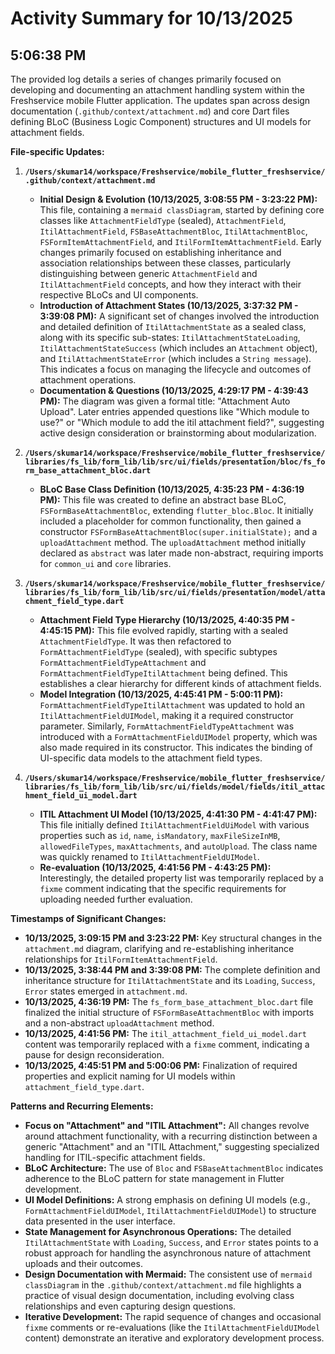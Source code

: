 # Activity Summary for 10/13/2025

## 5:06:38 PM
The provided log details a series of changes primarily focused on developing and documenting an attachment handling system within the Freshservice mobile Flutter application. The updates span across design documentation (`.github/context/attachment.md`) and core Dart files defining BLoC (Business Logic Component) structures and UI models for attachment fields.

**File-specific Updates:**

1.  **`/Users/skumar14/workspace/Freshservice/mobile_flutter_freshservice/.github/context/attachment.md`**
    *   **Initial Design & Evolution (10/13/2025, 3:08:55 PM - 3:23:22 PM):** This file, containing a `mermaid classDiagram`, started by defining core classes like `AttachmentFieldType` (sealed), `AttachmentField`, `ItilAttachmentField`, `FSBaseAttachmentBloc`, `ItilAttachmentBloc`, `FSFormItemAttachmentField`, and `ItilFormItemAttachmentField`. Early changes primarily focused on establishing inheritance and association relationships between these classes, particularly distinguishing between generic `AttachmentField` and `ItilAttachmentField` concepts, and how they interact with their respective BLoCs and UI components.
    *   **Introduction of Attachment States (10/13/2025, 3:37:32 PM - 3:39:08 PM):** A significant set of changes involved the introduction and detailed definition of `ItilAttachmentState` as a sealed class, along with its specific sub-states: `ItilAttachmentStateLoading`, `ItilAttachmentStateSuccess` (which includes an `Attachment` object), and `ItilAttachmentStateError` (which includes a `String message`). This indicates a focus on managing the lifecycle and outcomes of attachment operations.
    *   **Documentation & Questions (10/13/2025, 4:29:17 PM - 4:39:43 PM):** The diagram was given a formal title: "Attachment Auto Upload". Later entries appended questions like "Which module to use?" or "Which module to add the itil attachment field?", suggesting active design consideration or brainstorming about modularization.

2.  **`/Users/skumar14/workspace/Freshservice/mobile_flutter_freshservice/libraries/fs_lib/form_lib/lib/src/ui/fields/presentation/bloc/fs_form_base_attachment_bloc.dart`**
    *   **BLoC Base Class Definition (10/13/2025, 4:35:23 PM - 4:36:19 PM):** This file was created to define an abstract base BLoC, `FSFormBaseAttachmentBloc`, extending `flutter_bloc.Bloc`. It initially included a placeholder for common functionality, then gained a constructor `FSFormBaseAttachmentBloc(super.initialState);` and a `uploadAttachment` method. The `uploadAttachment` method initially declared as `abstract` was later made non-abstract, requiring imports for `common_ui` and `core` libraries.

3.  **`/Users/skumar14/workspace/Freshservice/mobile_flutter_freshservice/libraries/fs_lib/form_lib/lib/src/ui/fields/presentation/model/attachment_field_type.dart`**
    *   **Attachment Field Type Hierarchy (10/13/2025, 4:40:35 PM - 4:45:15 PM):** This file evolved rapidly, starting with a sealed `AttachmentFieldType`. It was then refactored to `FormAttachmentFieldType` (sealed), with specific subtypes `FormAttachmentFieldTypeAttachment` and `FormAttachmentFieldTypeItilAttachment` being defined. This establishes a clear hierarchy for different kinds of attachment fields.
    *   **Model Integration (10/13/2025, 4:45:41 PM - 5:00:11 PM):** `FormAttachmentFieldTypeItilAttachment` was updated to hold an `ItilAttachmentFieldUIModel`, making it a required constructor parameter. Similarly, `FormAttachmentFieldTypeAttachment` was introduced with a `FormAttachmentFieldUIModel` property, which was also made required in its constructor. This indicates the binding of UI-specific data models to the attachment field types.

4.  **`/Users/skumar14/workspace/Freshservice/mobile_flutter_freshservice/libraries/fs_lib/form_lib/lib/src/ui/fields/model/fields/itil_attachment_field_ui_model.dart`**
    *   **ITIL Attachment UI Model (10/13/2025, 4:41:30 PM - 4:41:47 PM):** This file initially defined `ItilAttachmentFieldUiModel` with various properties such as `id`, `name`, `isMandatory`, `maxFileSizeInMB`, `allowedFileTypes`, `maxAttachments`, and `autoUpload`. The class name was quickly renamed to `ItilAttachmentFieldUIModel`.
    *   **Re-evaluation (10/13/2025, 4:41:56 PM - 4:43:25 PM):** Interestingly, the detailed property list was temporarily replaced by a `fixme` comment indicating that the specific requirements for uploading needed further evaluation.

**Timestamps of Significant Changes:**

*   **10/13/2025, 3:09:15 PM and 3:23:22 PM:** Key structural changes in the `attachment.md` diagram, clarifying and re-establishing inheritance relationships for `ItilFormItemAttachmentField`.
*   **10/13/2025, 3:38:44 PM and 3:39:08 PM:** The complete definition and inheritance structure for `ItilAttachmentState` and its `Loading`, `Success`, `Error` states emerged in `attachment.md`.
*   **10/13/2025, 4:36:19 PM:** The `fs_form_base_attachment_bloc.dart` file finalized the initial structure of `FSFormBaseAttachmentBloc` with imports and a non-abstract `uploadAttachment` method.
*   **10/13/2025, 4:41:56 PM:** The `itil_attachment_field_ui_model.dart` content was temporarily replaced with a `fixme` comment, indicating a pause for design reconsideration.
*   **10/13/2025, 4:45:51 PM and 5:00:06 PM:** Finalization of required properties and explicit naming for UI models within `attachment_field_type.dart`.

**Patterns and Recurring Elements:**

*   **Focus on "Attachment" and "ITIL Attachment":** All changes revolve around attachment functionality, with a recurring distinction between a generic "Attachment" and an "ITIL Attachment," suggesting specialized handling for ITIL-specific attachment fields.
*   **BLoC Architecture:** The use of `Bloc` and `FSBaseAttachmentBloc` indicates adherence to the BLoC pattern for state management in Flutter development.
*   **UI Model Definitions:** A strong emphasis on defining UI models (e.g., `FormAttachmentFieldUIModel`, `ItilAttachmentFieldUIModel`) to structure data presented in the user interface.
*   **State Management for Asynchronous Operations:** The detailed `ItilAttachmentState` with `Loading`, `Success`, and `Error` states points to a robust approach for handling the asynchronous nature of attachment uploads and their outcomes.
*   **Design Documentation with Mermaid:** The consistent use of `mermaid classDiagram` in the `.github/context/attachment.md` file highlights a practice of visual design documentation, including evolving class relationships and even capturing design questions.
*   **Iterative Development:** The rapid sequence of changes and occasional `fixme` comments or re-evaluations (like the `ItilAttachmentFieldUIModel` content) demonstrate an iterative and exploratory development process.